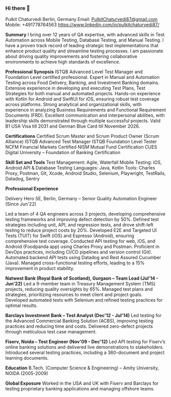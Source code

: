 ### Hi there 👋 


Pulkit Chaturvedi
Berlin, Germany
Email: PulkitChaturvedi87@gmail.com
Mobile: +491778764563
https://www.linkedin.com/in/pulkitchaturvedi87/

**Summary**
I bring over 12 years of QA expertise, with advanced skills in Test Automation across Mobile Testing, Database Testing, and Manual Testing. I have a proven track record of leading strategic test implementations that enhance product quality and streamline testing processes. I am passionate about driving quality improvements and fostering collaborative environments to achieve high standards of excellence.

**Professional Synopsis**
ISTQB Advanced Level Test Manager and Foundation Level certified professional.
Expert in Manual and Automation Testing across Food Delivery, Banking, and Investment Banking domains.
Extensive experience in developing and executing Test Plans, Test Strategies for both manual and automated projects.
Hands-on experience with Kotlin for Android and SwiftUI for iOS, ensuring robust test coverage across platforms.
Strong analytical and organizational skills, with experience in analyzing Business Requirements and Functional Requirement Documents (FRD).
Excellent communication and interpersonal abilities, with leadership skills demonstrated through multiple successful projects.
Valid B1 USA Visa till 2031 and German Blue Card till November 2026.

**Certifications**
Certified Scrum Master and Scrum Product Owner (Scrum Alliance)
ISTQB Advanced Test Manager
ISTQB Foundation Level Tester
NCFM Financial Markets Certified
NISM Mutual Fund Certification
CUES Digital University – Foundation of Banking Certification

**Skill Set and Tools**
Test Management: Agile, Waterfall
Mobile Testing: iOS, Android
API & Database Testing
Languages: Java, Kotlin
Tools: Charles Proxy, Postman, Git, Xcode, Android Studio, Selenium, Playwright, TestRails, Datadog, Sentry

**Professional Experience**

Delivery Hero SE, Berlin, Germany – Senior Quality Automation Engineer (Since Jun'22)

Led a team of 4 QA engineers across 3 projects, developing comprehensive testing frameworks and improving defect detection by 50%.
Defined test strategies including unit, API, and regression tests, and drove shift-left testing to reduce project costs by 20%.
Developed E2E and Targeted UI Tests (TUIT) for Swift (iOS) and Espresso (Android), ensuring comprehensive test coverage.
Conducted API testing for web, iOS, and Android (Foodpanda app) using Charles Proxy and Postman.
Proficient in DevOps practices, including CI/CD pipelines and version control (Git).
Automated backend API tests using Datadog and Rest Assured Cucumber (Java).
Managed cross-functional testing efforts, leading to a 15% improvement in product stability.

**Natwest Bank (Royal Bank of Scotland), Gurgaon – Team Lead (Jul'14 - Jun'22)**
Led a 9-member team in Treasury Management System (TMS) projects, reducing quality oversights by 65%.
Managed test plans and strategies, prioritizing resources to meet client and project goals.
Developed automated tests with Selenium and refined testing practices for optimal results.

**Barclays Investment Bank – Test Analyst (Dec'12 - Jul'14)**
Led testing for the Advanced Commercial Banking Solution (ACBS), improving testing practices and reducing time and costs.
Delivered zero-defect projects through meticulous test case management.

**Fiserv, Noida – Test Engineer (Nov'09 - Dec'12)**
Led API testing for Fiserv’s online banking solutions and delivered live demonstrations to stakeholders.
Introduced several testing practices, including a 360-document and project learning documents.

**Education**
B.Tech. (Computer Science & Engineering) – Amity University, NOIDA (2005-2009)

**Global Exposure**
Worked in the USA and UK with Fiserv and Barclays for testing proprietary banking applications and managing offshore teams.


<!--
**alwayspulkit/alwayspulkit** is a ✨ _special_ ✨ repository because its `README.md` (this file) appears on your GitHub profile.


